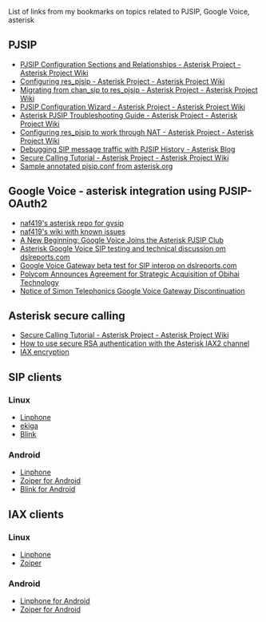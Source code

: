 List of links from my bookmarks on topics related to PJSIP, Google Voice, asterisk

## PJSIP
- [PJSIP Configuration Sections and Relationships - Asterisk Project - Asterisk Project Wiki](https://wiki.asterisk.org/wiki/display/AST/PJSIP+Configuration+Sections+and+Relationships)
- [Configuring res_pjsip - Asterisk Project - Asterisk Project Wiki](https://wiki.asterisk.org/wiki/display/AST/Configuring+res_pjsip)
- [Migrating from chan_sip to res_pjsip - Asterisk Project - Asterisk Project Wiki](https://wiki.asterisk.org/wiki/display/AST/Migrating+from+chan_sip+to+res_pjsip)
- [PJSIP Configuration Wizard - Asterisk Project - Asterisk Project Wiki](https://wiki.asterisk.org/wiki/display/AST/PJSIP+Configuration+Wizard)
- [Asterisk PJSIP Troubleshooting Guide - Asterisk Project - Asterisk Project Wiki](https://wiki.asterisk.org/wiki/display/AST/Asterisk+PJSIP+Troubleshooting+Guide)
- [Configuring res_pjsip to work through NAT - Asterisk Project - Asterisk Project Wiki](https://wiki.asterisk.org/wiki/display/AST/Configuring+res_pjsip+to+work+through+NAT)
- [Debugging SIP message traffic with PJSIP History - Asterisk Blog](https://blogs.asterisk.org/2016/02/24/debugging-sip-message-traffic-with-pjsip-history/)
- [Secure Calling Tutorial - Asterisk Project - Asterisk Project Wiki](https://wiki.asterisk.org/wiki/display/AST/Secure+Calling+Tutorial)
- [Sample annotated pjsip.conf from asterisk.org](https://github.com/asterisk/asterisk/blob/master/configs/samples/pjsip.conf.sample)

## Google Voice - asterisk integration using PJSIP-OAuth2
- [naf419's asterisk repo for gvsip](https://github.com/naf419/asterisk/tree/gvsip)
- [naf419's wiki with known issues](https://github.com/naf419/asterisk/wiki)
- [A New Beginning: Google Voice Joins the Asterisk PJSIP Club](http://nerdvittles.com/?p=26204)
- [Asterisk Google Voice SIP testing and technical discussion om dslreports.com](https://www.dslreports.com/forum/r32016984-Asterisk-Google-Voice-SIP-testing-and-technical-discussion)
- [Google Voice Gateway beta test for SIP interop on dslreports.com](https://www.dslreports.com/forum/r31966059-Google-Voice-Gateway-beta-test-for-SIP-interop)
- [Polycom Announces Agreement for Strategic Acquisition of Obihai Technology
](http://www.polycom.com/company/news/press-releases/2018/20180104.html)
- [Notice of Simon Telephonics Google Voice Gateway Discontinuation](https://simonics.com/2018/06/notice-of-simon-telephonics-google-voice-gateway-discontinuation/)

## Asterisk secure calling
- [Secure Calling Tutorial - Asterisk Project - Asterisk Project Wiki](https://wiki.asterisk.org/wiki/display/AST/Secure+Calling+Tutorial)
- [How to use secure RSA authentication with the Asterisk IAX2 channel](https://www.voip-info.org/asterisk-iax-rsa-auth)
- [IAX encryption](https://www.voip-info.org/iax-encryption)

## SIP clients
### Linux
- [Linphone](https://www.linphone.org/technical-corner/linphone/overview)
- [ekiga](https://www.ekiga.org/)
- [Blink](http://icanblink.com/)
### Android
- [Linphone](https://www.linphone.org/technical-corner/linphone/overview)
- [Zoiper for Android](https://play.google.com/store/apps/details?id=com.zoiper.android.app&hl=en_US)
- [Blink for Android](https://play.google.com/store/apps/details?id=com.agprojects.BlinkMobile)

## IAX clients
### Linux
- [Linphone](https://www.linphone.org/technical-corner/linphone/overview)
- [Zoiper](https://www.zoiper.com/en/voip-softphone/download/current)
### Android
- [Linphone for Android](https://play.google.com/store/apps/details?id=org.linphone)
- [Zoiper for Android](https://play.google.com/store/apps/details?id=com.zoiper.android.app&hl=en_US)

